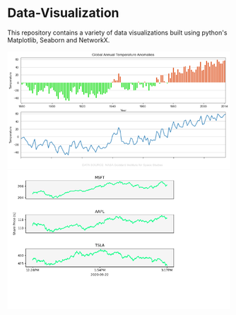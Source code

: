 # Data-Visualization
This repository contains a variety of data visualizations built using python's Matplotlib, Seaborn and NetworkX. <br><br>
![alt text](https://github.com/wesleyLaurence/Data-Visualization/blob/main/images/Global%20Temperature%20Anomalies.png)
![alt text](https://github.com/wesleyLaurence/Stock-Market-Analytics/blob/master/data/stock-prices.png?raw=true)



